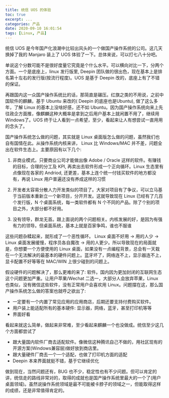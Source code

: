 ```yaml
---
title: 统信 UOS 的体验
toc: true
excerpt: ...
categories: 产品
date: 2020-09-10 16:01:54
tags: [Linux, 产品]
---
```


统信 UOS 是今年国产化浪潮中比较出风头的一个做国产操作系统的公司。这几天换掉了我的 Manjaro 装上了 UOS 体验了一下。总体来说，可以打七八十分吧。

单说这个分数可能不是很好度量它究竟是个什么水平。可以横向对比一下，分两个方面。一个是底座上，linux 发行版里, Deepin 团队做的很出色，现在基本上是排名第十左右的发行版(按流行程度)。UOS 是基于 Deepin 改的，底座上有了不错的保证。

再跟国内这一众国产操作系统比的话，那简直是碾压。红旗之类的不用说，之前中国软件的麒麟，基于 Ubuntu 来改的( Deepin 的底座也是Ubuntu), 做了这么多年，了解 Linux 的基本上没啥好感，还不如 Ubuntu。因为国产操作系统向来上先往政企方面推，像麒麟这种大概率是拿到之后用户基本上就闲置不用了，继续用 Windows了。UOS 终于让人看到一点希望，至少，看起来让人有想尝试一直用用的念头了。

国产操作系统怎么做的问题，其实就是 Linux 桌面版怎么做的问题，虽然我们也自有国情在此。从操作系统内核来讲， Linux 比 Windows/MAC 并不差，问题全出在软件生态上。主要原因有以下几个:

1. 非商业模式。只要商业公司才能做出像 Adobe / Oracle 这样的软件。有赚钱的目标，合理的分工及 KPI, 再卖出去软件形成一个正向循环。Linux 生态里有点像现在各家的 Andriod, 还更差，基本上连个统一付钱买软件的地方都没有，再说 Linux 用户普遍还没有养成这样的习惯

2. 开发者太容易分散人力开发类似的项目了。大家对项目有了争议，可以立马基于当前版本重新立一个新项目，分开开发。这就导致现在 Linux 已经有了几百个发行版，N 个桌面系统，每一类软件都有 N 个不同的产品。除了个别的项目之外，大部分都不好用。

3. 没有领导，群龙无首。跟上面说的两个问题相关。内核发展的好，是因为有强有力的领导。但桌面系统，基本上就是百家争鸣，谁也不服谁

这些问题杂糅起来，就形成了一个恶性循环。 Linux 桌面不好用 -> 用的人少 -> Linux 桌面发展缓慢，程序员各自魔改 -> 用的人更少。所以导致现在的局面就是，你想要一个方便使用的 Linux 桌面，如果没有一点编程背景，总会有一天栽在一个无法解决的最基本的硬件问题上。蓝牙坏了，网络连不上，显示器连不上，显卡配置不好等等在 MAC/WIN 上很少碰到的问题上。

假设硬件的问题解决了，那么更难的来了: 软件。国内因为更加封闭的互联网生态这个问题更加严重。让用户苹果/Wechat 二选一，大部分人会放弃苹果，Linux 也类似，没有微信这些软件，没有正常用户会喜欢用 Linux。问题摆在这，那么国产操作系统怎么做的答案也就呼之欲出了:

* 一定要有一个内置了常见应用的应用商店，后期还要支持付费购买软件。
* 用户装上能适配所有的基本硬件: 显示器，网络，蓝牙，甚至打印机等等
* 界面好看

看起来就这么简单，做起来非常难，至少看起来麒麟一个也没做成。统信至少这几个方面都尝试了

* 跟大量国内软件厂商去适配软件。像微信这种腾讯自己不做的，用社区现有的开源方案(Windows兼容层)做好放到商店里。
* 跟大量硬件厂商去一个一个适配，也做了打印机方面的适配
* Deepin 本来界面就挺不错，基于它继续优化

做到现在，当然问题还有，BUG 也不少，稳定性也有不少问题。但可以肯定的讲，统信走的路线非常对的，取得的成就也是国产操作系统里最大的一个了(用户桌面领域)。虽然说操作系统领域是最不可能被卡脖子的领域之一，但能取得这样的成绩，还是非常值得肯定的。








